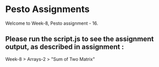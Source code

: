 # Pesto Assignments  

Welcome to Week-8, Pesto assignment - 16.

## Please run the script.js to see the assignment output, as described in assignment :
Week-8 > Arrays-2 > "Sum of Two Matrix"